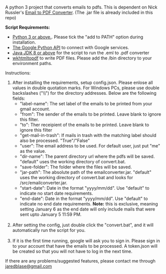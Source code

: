 A python 3 project that converts emails to pdfs.
This is dependent on Nick Russler's <a href='https://github.com/nickrussler/email-to-pdf-converter'>Email to PDF Converter</a>. (The .jar file is already included in this repo)

<b>Script Requirements:</b>
<ul>
	<li><a href='https://www.python.org/downloads/'>Python 3 or above.</a>. Please tick the "add to PATH" option during installation.</li>
	<li><a href='https://developers.google.com/docs/api/quickstart/python'>The Google Python API</a> to connect with Google services.</li>
	<li><a href='https://www.oracle.com/ph/java/technologies/javase-downloads.html'>Java JDK 8 or above</a> for the script to run the .eml to .pdf converter</li>
	<li><a href='https://wkhtmltopdf.org/downloads.html'>wkhtmltopdf</a> to write PDF files. Please add the /bin directory to your environment paths.</li>
</ul>

Instructions:
<ol>
	<li>
		After installing the requirements, setup config.json. Please enlose all values in double quotation marks. For Windows PCs, please use double backslashes ("\\") for the directory addresses. Below are the following fields:
		<ul>
			<li>"label-name": The set label of the emails to be printed from your gmail account.</li>
			<li>"from": The sender of the emails to be printed. Leave blank to ignore this filter.</li>
			<li>"to": Ther receipient of the emails to be printed. Leave blank to ignore this filter</li>
			<li>"get-mail-in-trash": If mails in trash with the matching label should also be processed. "True"/"False"</li>
			<li>"user": The email address to be used. For default user, just put "me" as the value.</li>
			<li>"dir-name": The parent directory url where the pdfs will be saved. "default" uses the working directory of convert.bat.</li>
			<li>"save-folder": The folder where the files will be saved.</li>
			<li>"jar-path": The absolute path of the emailconverter.jar. "default" uses the working directory of convert.bat and looks for /src/emailconverter.jar.</li>
			<li>"start-date": Date in the format "yyyy/mm/dd". Use "default" to indicate no start date requirements.</li>
			<li>"end-date": Date in the format "yyyy/mm/dd". Use "default" to indicate no end date requirements. <strong>Note:</strong> this is exclusive, meaning setting January 6 as the end date will only include mails that were sent upto January 5 11:59 PM.</li>
		</ul>
	</li>
	<br>
	<li>
		After setting the config, just double click the "convert.bat", and it will automatically run the script for you.
	</li>
	<br>
	<li>
		If it is the first time running, google will ask you to sign in. Please sign in to your account that have the emails to be processed.
	   	A token.json will be created so that you will not have to log in the next time.
	</li>
</ol>


If there are any problems/suggested features, please contact me through jaredblase@gmail.com
